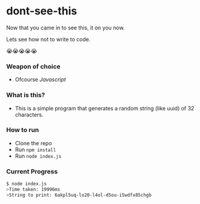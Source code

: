 # dont-see-this

Now that you came in to see this, it on you now.

Lets see how not to write to code.

😭😭😭😭😭

### Weapon of choice

- Ofcourse *Javascript*

### What is this?

- This is a simple program that generates a random string (like uuid) of 32 characters.

### How to run

- Clone the repo
- Run `npm install`
- Run `node index.js`

### Current Progress

```bash
$ node index.js 
>Time taken: 19996ms
>String to print: 6akpl5uq-lo20-l4ol-d5ou-i5wdfx85chgb
```